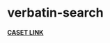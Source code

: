 # verbatin-search

<h4><a href="https://shiny-dev.am.lilly.com/verbatim_search/">CASET LINK</a></h4>
